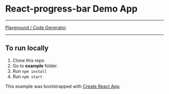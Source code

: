 # React-progress-bar Demo App

---

[Playground / Code Generator](https://katerinalupacheva.github.io/react-progress-bar/)

---

## To run locally

1. Clone this repo
2. Go to **example** folder.
3. Run `npm install`
4. Run `npm start`

This example was bootstrapped with [Create React App](https://github.com/facebook/create-react-app).
